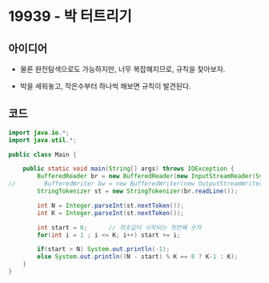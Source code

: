 # 19939 - 박 터트리기

## 아이디어

* 물론 완전탐색으로도 가능하지만, 너무 복잡해지므로, 규칙을 찾아보자.

* 박을 세워놓고, 작은수부터 하나씩 해보면 규칙이 발견된다.


## 코드

```java
import java.io.*;
import java.util.*;

public class Main {

    public static void main(String[] args) throws IOException {
        BufferedReader br = new BufferedReader(new InputStreamReader(System.in));
//        BufferedWriter bw = new BufferedWriter(new OutputStreamWriter(System.out));
        StringTokenizer st = new StringTokenizer(br.readLine());

        int N = Integer.parseInt(st.nextToken());
        int K = Integer.parseInt(st.nextToken());

        int start = 0;      // 최솟값이 시작되는 첫번째 숫자
        for(int i = 1 ; i <= K; i++) start += i;

        if(start > N) System.out.println(-1);
        else System.out.println((N - start) % K == 0 ? K-1 : K);
    }
}


```
